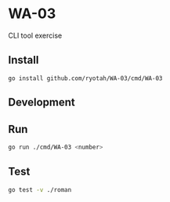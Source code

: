 # WA-03

CLI tool exercise

## Install

```
go install github.com/ryotah/WA-03/cmd/WA-03
```

## Development

## Run

```sh
go run ./cmd/WA-03 <number>
```

## Test

```sh
go test -v ./roman
```
